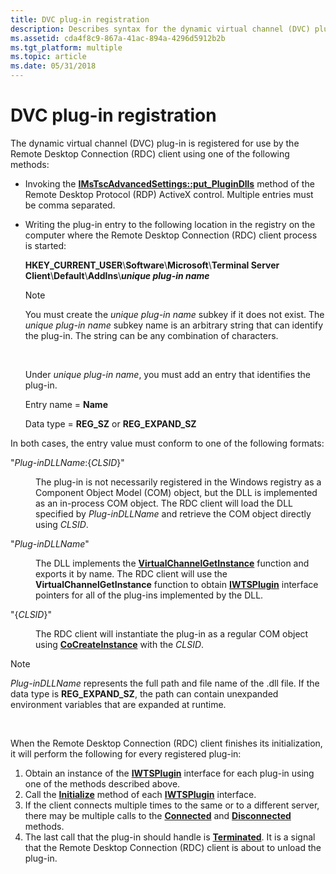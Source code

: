 ```yaml
---
title: DVC plug-in registration
description: Describes syntax for the dynamic virtual channel (DVC) plug-in entry for the Remote Desktop Connection (RDC) client.
ms.assetid: cda4f8c9-867a-41ac-894a-4296d5912b2b
ms.tgt_platform: multiple
ms.topic: article
ms.date: 05/31/2018
---
```


# DVC plug-in registration

The dynamic virtual channel (DVC) plug-in is registered for use by the Remote Desktop Connection (RDC) client using one of the following methods:

-   Invoking the [**IMsTscAdvancedSettings::put\_PluginDlls**](imstscadvancedsettings-plugindlls.md) method of the Remote Desktop Protocol (RDP) ActiveX control. Multiple entries must be comma separated.
-   Writing the plug-in entry to the following location in the registry on the computer where the Remote Desktop Connection (RDC) client process is started:

    **HKEY\_CURRENT\_USER**\\**Software**\\**Microsoft**\\**Terminal Server Client**\\**Default**\\**AddIns**\\***unique plug-in name***

    > [!Note]  
    > You must create the *unique plug-in name* subkey if it does not exist. The *unique plug-in name* subkey name is an arbitrary string that can identify the plug-in. The string can be any combination of characters.

     

    Under *unique plug-in name*, you must add an entry that identifies the plug-in.

    Entry name = **Name**

    Data type = **REG\_SZ** or **REG\_EXPAND\_SZ**

In both cases, the entry value must conform to one of the following formats:

<dl> <dt>

<span id="Plug-inDLLName__CLSID_"></span><span id="plug-indllname__clsid_"></span><span id="PLUG-INDLLNAME__CLSID_"></span>"*Plug-inDLLName*:{*CLSID*}"
</dt> <dd>

The plug-in is not necessarily registered in the Windows registry as a Component Object Model (COM) object, but the DLL is implemented as an in-process COM object. The RDC client will load the DLL specified by *Plug-inDLLName* and retrieve the COM object directly using *CLSID*.

</dd> <dt>

<span id="Plug-inDLLName"></span><span id="plug-indllname"></span><span id="PLUG-INDLLNAME"></span>"*Plug-inDLLName*"
</dt> <dd>

The DLL implements the [**VirtualChannelGetInstance**](virtualchannelgetinstance.md) function and exports it by name. The RDC client will use the **VirtualChannelGetInstance** function to obtain [**IWTSPlugin**](/windows/desktop/api/TsVirtualChannels/nn-tsvirtualchannels-iwtsplugin) interface pointers for all of the plug-ins implemented by the DLL.

</dd> <dt>

<span id="_CLSID_"></span><span id="_clsid_"></span>"{*CLSID*}"
</dt> <dd>

The RDC client will instantiate the plug-in as a regular COM object using [**CoCreateInstance**](https://docs.microsoft.com/windows/desktop/api/combaseapi/nf-combaseapi-cocreateinstance) with the *CLSID*.

</dd> </dl>

> [!Note]  
> *Plug-inDLLName* represents the full path and file name of the .dll file. If the data type is **REG\_EXPAND\_SZ**, the path can contain unexpanded environment variables that are expanded at runtime.

 

When the Remote Desktop Connection (RDC) client finishes its initialization, it will perform the following for every registered plug-in:

1.  Obtain an instance of the [**IWTSPlugin**](/windows/desktop/api/TsVirtualChannels/nn-tsvirtualchannels-iwtsplugin) interface for each plug-in using one of the methods described above.
2.  Call the [**Initialize**](/windows/desktop/api/TsVirtualChannels/nf-tsvirtualchannels-iwtsplugin-initialize) method of each [**IWTSPlugin**](/windows/desktop/api/TsVirtualChannels/nn-tsvirtualchannels-iwtsplugin) interface.
3.  If the client connects multiple times to the same or to a different server, there may be multiple calls to the [**Connected**](/windows/desktop/api/TsVirtualChannels/nf-tsvirtualchannels-iwtsplugin-connected) and [**Disconnected**](/windows/desktop/api/TsVirtualChannels/nf-tsvirtualchannels-iwtsplugin-disconnected) methods.
4.  The last call that the plug-in should handle is [**Terminated**](/windows/desktop/api/TsVirtualChannels/nf-tsvirtualchannels-iwtsplugin-terminated). It is a signal that the Remote Desktop Connection (RDC) client is about to unload the plug-in.

 

 




